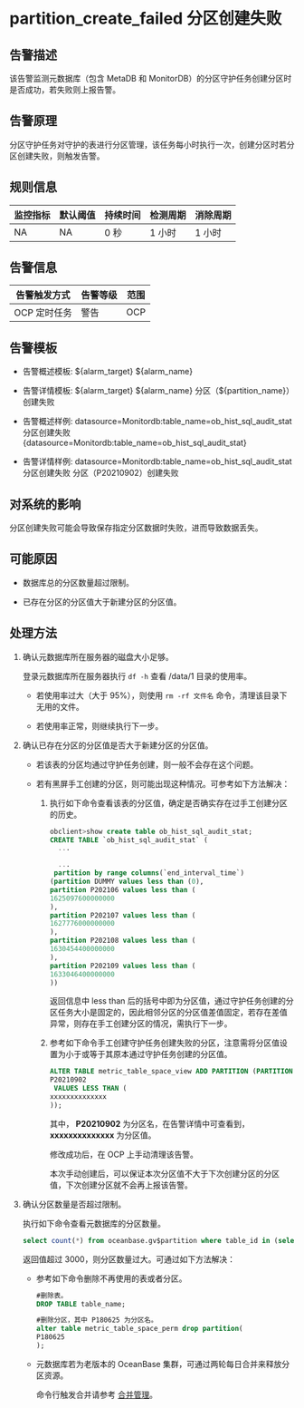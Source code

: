 partition_create_failed 分区创建失败
===================================================

告警描述
-------------------------

该告警监测元数据库（包含 MetaDB 和 MonitorDB）的分区守护任务创建分区时是否成功，若失败则上报告警。

告警原理
-------------------------

分区守护任务对守护的表进行分区管理，该任务每小时执行一次，创建分区时若分区创建失败，则触发告警。

规则信息
-------------------------

| 监控指标 | 默认阈值 | 持续时间 | 检测周期 | 消除周期 |
|------|------|------|------|------|
| NA   | NA   | 0 秒  | 1 小时 | 1 小时 |

告警信息
-------------------------

|  告警触发方式  | 告警等级 | 范围  |
|----------|------|-----|
| OCP 定时任务 | 警告   | OCP |

告警模板
-------------------------

* 告警概述模板: \${alarm_target} \${alarm_name}

* 告警详情模板: \${alarm_target} \${alarm_name} 分区（\${partition_name}）创建失败

* 告警概述样例: datasource=Monitordb:table_name=ob_hist_sql_audit_stat 分区创建失败 {datasource=Monitordb:table_name=ob_hist_sql_audit_stat}

* 告警详情样例: datasource=Monitordb:table_name=ob_hist_sql_audit_stat 分区创建失败 分区（P20210902）创建失败

对系统的影响
---------------------------

分区创建失败可能会导致保存指定分区数据时失败，进而导致数据丢失。

可能原因
-------------------------

* 数据库总的分区数量超过限制。

* 已存在分区的分区值大于新建分区的分区值。

处理方法
-------------------------

1. 确认元数据库所在服务器的磁盘大小足够。

   登录元数据库所在服务器执行 `df -h` 查看 /data/1 目录的使用率。
   * 若使用率过大（大于 95%），则使用 `rm -rf 文件名` 命令，清理该目录下无用的文件。

   * 若使用率正常，则继续执行下一步。

2. 确认已存在分区的分区值是否大于新建分区的分区值。

   * 若该表的分区均通过守护任务创建，则一般不会存在这个问题。

   * 若有黑屏手工创建的分区，则可能出现这种情况。可参考如下方法解决：

     1. 执行如下命令查看该表的分区值，确定是否确实存在过手工创建分区的历史。

        ```sql
        obclient>show create table ob_hist_sql_audit_stat;
        CREATE TABLE `ob_hist_sql_audit_stat` (
          ...
        
          ...
         partition by range columns(`end_interval_time`)
        (partition DUMMY values less than (0),
        partition P202106 values less than ( 
        1625097600000000 
        ),
        partition P202107 values less than ( 
        1627776000000000 
        ),
        partition P202108 values less than ( 
        1630454400000000 
        ),
        partition P202109 values less than ( 
        1633046400000000 
        ))
        ```

        返回信息中 less than 后的括号中即为分区值，通过守护任务创建的分区任务大小是固定的，因此相邻分区的分区值差值固定，若存在差值异常，则存在手工创建分区的情况，需执行下一步。

     2. 参考如下命令手工创建守护任务创建失败的分区，注意需将分区值设置为小于或等于其原本通过守护任务创建的分区值。

        ```sql
        ALTER TABLE metric_table_space_view ADD PARTITION (PARTITION  
        P20210902 
         VALUES LESS THAN ( 
        xxxxxxxxxxxxxx 
        ));
        ```

        其中， **P20210902** 为分区名，在告警详情中可查看到， **xxxxxxxxxxxxxx** 为分区值。

        修改成功后，在 OCP 上手动清理该告警。

        本次手动创建后，可以保证本次分区值不大于下次创建分区的分区值，下次创建分区就不会再上报该告警。

3. 确认分区数量是否超过限制。

   执行如下命令查看元数据库的分区数量。

   ```sql
   select count(*) from oceanbase.gv$partition where table_id in (select table_id from oceanbase.gv$table where tenant_name = 'ocp_meta24' and database_name = 'ocp_monitor');
   ```

   返回值超过 3000，则分区数量过大。可通过如下方法解决：
   * 参考如下命令删除不再使用的表或者分区。

     ```sql
     #删除表。
     DROP TABLE table_name;
     
     #删除分区，其中 P180625 为分区名。
     alter table metric_table_space_perm drop partition( 
     P180625 
     );
     ```

   * 元数据库若为老版本的 OceanBase 集群，可通过两轮每日合并来释放分区资源。

     命令行触发合并请参考 [合并管理](https://www.oceanbase.com/docs/community-observer-cn-10000000000901844)。
